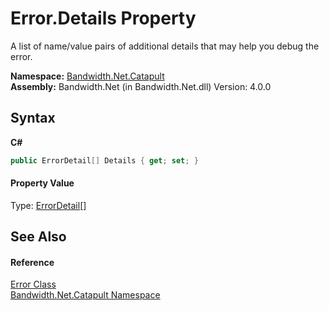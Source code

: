 ﻿# Error.Details Property 
 

A list of name/value pairs of additional details that may help you debug the error.

**Namespace:**&nbsp;<a href ="N_Bandwidth_Net_Catapult.md">Bandwidth.Net.Catapult</a><br />**Assembly:**&nbsp;Bandwidth.Net (in Bandwidth.Net.dll) Version: 4.0.0

## Syntax

**C#**<br />
``` C#
public ErrorDetail[] Details { get; set; }
```


#### Property Value
Type: <a href ="T_Bandwidth_Net_Catapult_ErrorDetail.md">ErrorDetail</a>[]

## See Also


#### Reference
<a href ="T_Bandwidth_Net_Catapult_Error.md">Error Class</a><br /><a href ="N_Bandwidth_Net_Catapult.md">Bandwidth.Net.Catapult Namespace</a><br />